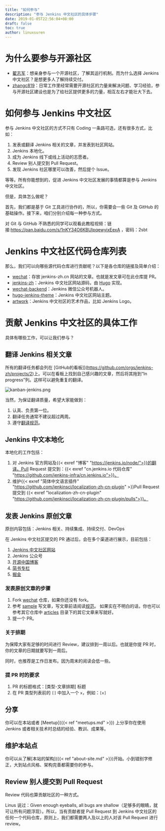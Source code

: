```yaml
---
title: "如何参与"
description: "参与 Jenkins 中文社区的具体步骤"
date: 2019-01-05T22:56:04+08:00
draft: false
toc: true
author: linuxsuren
---
```

# 为什么要参与开源社区

* [翟志军](https://github.com/zacker330)：想亲身参与一个开源社区，了解其运行机制。而为什么选择 Jenkins 中文社区？是想更多人了解持续交付。
* [zhangc819](https://github.com/zhangc819)：日常工作里经常需要开源社区的力量来解决问题、学习经验，参与开源社区建设也是为了给社区提供更多的力量，相互左右才能壮大下去。

# 如何参与 Jenkins 中文社区

参与 Jenkins 中文社区的方式不只有 Coding 一条路可选，还有很多方式，比如：
1. 发表或翻译 Jenkins 相关的文章，并发表到社区网站。
1. Jenkins 本地化。
1. 成为 Jenkins 线下或线上活动的志愿者。
1. Review 别人提交到 Pull Request。
1. 发现 Jenkins 社区哪里可以改善，然后提个 Issue。

等等。所有你能想到的，促进 Jenkins 中文社区发展的事情都算是参与 Jenkins 中文社区。

但是，具体怎么做呢？

首先，我们都是基于 Git 工具进行协作的，所以，你需要会一些 Git 及 GitHub 的基础操作。接下来，咱们分别介绍每一种参与方式。

对 Git 与 GitHub 不熟悉的同学可以观看此教程视频：链接:https://pan.baidu.com/s/1nKY34O6KBUIpqewyixEexA ，密码：2sbt

# Jenkins 中文社区代码仓库列表
那么，我们可以向哪些源代码仓库进行贡献呢？以下是各仓库的链接及简单介绍：

* [wechat](https://github.com/jenkins-infra/wechat)：存放 jenkins-zh.cn 网站的文章。也就是发文章可在此仓库提 PR。
* [jenkins-zh](https://github.com/jenkins-zh/jenkins-zh/)：Jenkins 中文社区网站源码，由 [Hugo](https://github.com/gohugoio/hugo) 实现。
* [wechat-backend](https://github.com/jenkins-zh/wechat-backend)：Jenkins 微信公众号机器人。
* [hugo-jenkins-theme](https://github.com/jenkins-zh/hugo-jenkins-theme)：Jenkins 中文社区网站主题。
* [artwork](https://github.com/jenkins-zh/artwork)：Jenkins 中文社区的艺术作品，比如 Jenkins Logo。

# 贡献 Jenkins 中文社区的具体工作
具体有哪些工作，可以让我们参与？

## 翻译 Jenkins 相关文章
所有的翻译任务都会列在 [GitHub的看板]](https://github.com/orgs/jenkins-zh/projects/2)上。可以在看板上找到自己感兴趣的文章，然后将其拖到“In progress”列。这样可以避免重复的翻译。

![kanban-jenkins.png](kanban-jenkins.png)

当然，为保证翻译质量，希望大家能做到：

1. 认真、负责第一位。
1. 翻译任务通常不建议超过两周。
1. 遵守[翻译规范](https://github.com/jenkinsci/localization-zh-cn-plugin/blob/master/specification.md)。

## Jenkins 中文本地化
本地化的工作包括：
1. 对 Jenkins 官方网站及{{< exref "博客" "https://jenkins.io/node/">}}的翻译。Pull Request 提交到：{{< exref "cn.jenkins.io 代码仓库" "https://github.com/jenkins-infra/cn.jenkins.io">}}。
1. 维护{{< exref "简体中文语言插件" "https://github.com/jenkinsci/localization-zh-cn-plugin" >}}Pull Request 提交到 {{< exref "localization-zh-cn-plugin" "https://github.com/jenkinsci/localization-zh-cn-plugin/pulls">}}。

## 发表 Jenkins 原创文章
原创内容包括：Jenkins 相关、持续集成、持续交付、DevOps

在 Jenkins 中文社区提交的 PR 通过后，会在多个渠道进行展示，目前包括：
1. [Jenkins 中文社区网站](jenkins-zh.cn)
2. Jenkins 公众号
3. [开源中国博客](https://my.oschina.net/jenkinszh)
4. [简书专栏](https://www.jianshu.com/c/b34c41b2f68f)
5. [掘金](https://juejin.im/user/5caa989b5188254418337798/posts)

### 发表原创文章的步骤
1. Fork [wechat](https://github.com/jenkins-infra/wechat) 仓库，如果你还没有 fork。
2. 参考 [sample](https://github.com/jenkins-infra/wechat/blob/master/articles/sample.md) 写文章，写文章前请阅读[规范](https://github.com/jenkins-infra/wechat/blob/master/articles/README.md)。 如果实在不明白的话，你也可以参考其它仓库中 [articles](https://github.com/jenkins-infra/wechat/tree/master/articles) 目录下的其它文章来写就好。
3. 提一个 PR。

### 关于排期
为保障大家有足够的时间进行 Review，建议排到一周以后。也就是你提 PR 时，你的文章的日期就要写到一周后。

同时，也推荐是工作日发布。因为周末的阅读会低一些。

### 提 PR 时的要求
1. PR 的标题格式：[类型-文章排期] 标题
2. 在 PR 类型列表前的 `[]` 中加入一个 `x`，例如：`[x]`

## 分享

你可以在本站或者 [Meetup]({{< ref "meetups.md" >}}) 上分享你在使用 Jenkins 或者相关技术时总结的经验、教训、成果等。

## 维护本站点

你可以从了解[本站的架构]({{< ref "about-site.md" >}})开始。小到错别字修正，大到站点风格、架构完善都需要你的参与。

## Review 别人提交到 Pull Request
Review 代码也算贡献社区的一种方式。

Linus 说过：Given enough eyeballs, all bugs are shallow（足够多的眼睛，就可让所有问题浮现）。所以，当有贡献者提 Pull Request 到 Jenkins 中文社区的任何一个代码仓库，原则上，我们都需要两人及以上的人对该 Pull Request 进行 review。